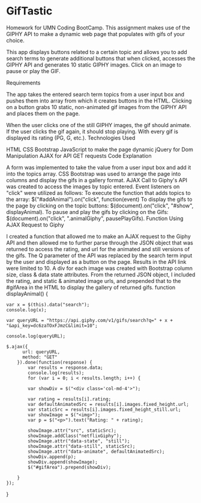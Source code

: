 # GifTastic

Homework for UMN Coding BootCamp. This assignment makes use of the GIPHY API to make a dynamic web page that populates with gifs of your choice.

This app displays buttons related to a certain topic and allows you to add search terms to generate additional buttons that when clicked, accesses the GIPHY API and generates 10 static GIPHY images. Click on an image to pause or play the GIF.

Requirements

The app takes the entered search term topics from a user input box and pushes them into array from which it creates buttons in the HTML. Clicking on a button grabs 10 static, non-animated gif images from the GIPHY API and places them on the page.

When the user clicks one of the still GIPHY images, the gif should animate.
If the user clicks the gif again, it should stop playing.
With every gif is displayed its rating (PG, G, etc.).
Technologies Used

HTML
CSS Bootstrap
JavaScript to make the page dynamic
jQuery for Dom Manipulation
AJAX for API GET requests
Code Explanation

A form was implemented to take the value from a user input box and add it into the topics array.
CSS Bootstrap was used to arrange the page into columns and display the gifs in a gallery format.
AJAX Call to Giphy's API was created to access the images by topic entered.
Event listeners on "click" were utilized as follows:
To execute the function that adds topics to the array: $("#addAnimal").on("click", function(event)
To display the gifs to the page by clicking on the topic buttons: $(document).on("click", "#show", displayAnimal).
To pause and play the gifs by clicking on the Gifs: $(document).on("click", ".animalGiphy", pausePlayGifs).
Function Using AJAX Request to Giphy

I created a function that allowed me to make an AJAX request to the Giphy API and then allowed me to further parse through the JSON object that was returned to access the rating, and url for the animated and still versions of the gifs.
The Q parameter of the API was replaced by the search term input by the user and displayed as a button on the page.
Results in the API link were limited to 10. A div for each image was created with Bootstrap column size, class & data state attributes. From the returned JSON object, I included the rating, and static & animated image urls, and prepended that to the #gifArea in the HTML to display the gallery of returned gifs.
 	function displayAnimal() {

	var x = $(this).data("search");
	console.log(x);

	var queryURL = "https://api.giphy.com/v1/gifs/search?q=" + x + "&api_key=dc6zaTOxFJmzC&limit=10";

	console.log(queryURL);

	$.ajax({
          url: queryURL,
          method: "GET"
        }).done(function(response) {
        	var results = response.data;
        	console.log(results);
        	for (var i = 0; i < results.length; i++) {
        	
        	var showDiv = $("<div class='col-md-4'>");

        	var rating = results[i].rating;
        	var defaultAnimatedSrc = results[i].images.fixed_height.url;
        	var staticSrc = results[i].images.fixed_height_still.url;
        	var showImage = $("<img>");
        	var p = $("<p>").text("Rating: " + rating);

        	showImage.attr("src", staticSrc);
        	showImage.addClass("netflixGiphy");
        	showImage.attr("data-state", "still");
        	showImage.attr("data-still", staticSrc);
        	showImage.attr("data-animate", defaultAnimatedSrc);
        	showDiv.append(p);
        	showDiv.append(showImage);
        	$("#gifArea").prepend(showDiv);

        }
	});
}

